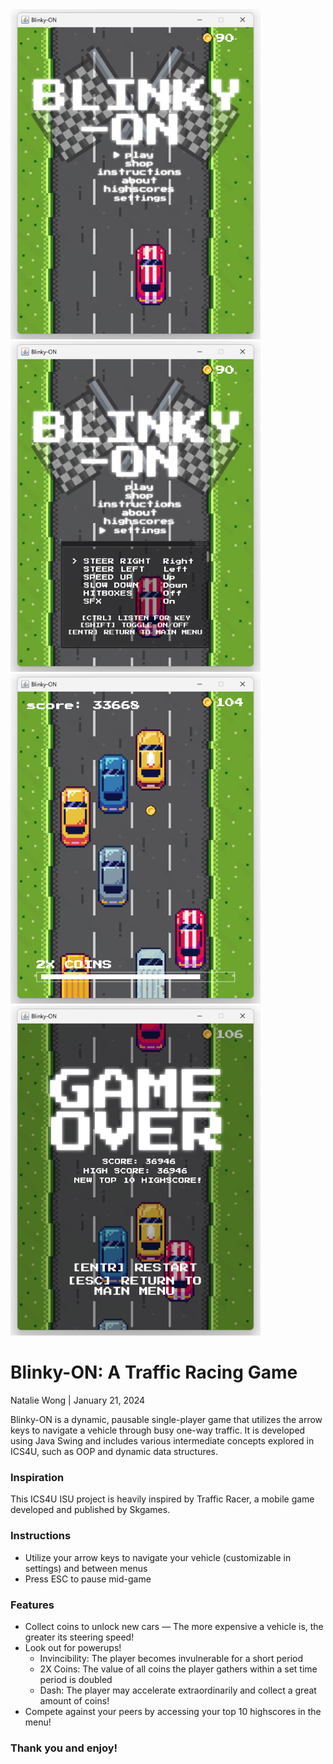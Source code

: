 <div>
  <img src="screenshots/menuSS.png" width="400">
  <img src="screenshots/settingsSS.png" width="400">
  <img src="screenshots/ingameSS.png" width="400">
  <img src="screenshots/gameoverSS.png" width="400">
</div>

<h1>Blinky-ON: A Traffic Racing Game</h1>
<p>Natalie Wong | January 21, 2024</p>

Blinky-ON is a dynamic, pausable single-player game that utilizes the
arrow keys to navigate a vehicle through busy one-way traffic.
It is developed using Java Swing and includes various intermediate concepts
explored in ICS4U, such as OOP and dynamic data structures.

<h3>Inspiration</h3>
This ICS4U ISU project is heavily inspired by Traffic Racer, a mobile game developed and published by Skgames.

<h3>Instructions</h3>
<ul>
  <li>Utilize your arrow keys to navigate your vehicle (customizable in settings) and between menus </li>
  <li>Press ESC to pause mid-game</li>
</ul>

<h3>Features</h3>
<ul>
  <li>Collect coins to unlock new cars — The more expensive a vehicle is, the greater its steering speed!</li>
  <li>Look out for powerups! <ul>
    <li>Invincibility: The player becomes invulnerable for a short period</li>
    <li>2X Coins: The value of all coins the player gathers within a set time period is doubled</li>
    <li>Dash: The player may accelerate extraordinarily and collect a great amount of coins!</li>
  </ul></li>
  <li>Compete against your peers by accessing your top 10 highscores in the menu!</li>
</ul>

<h3>Thank you and enjoy!</h3>
